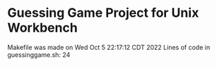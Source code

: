 # Guessing Game Project for Unix Workbench
Makefile was made on Wed Oct  5 22:17:12 CDT 2022
Lines of code in guessinggame.sh: 24
